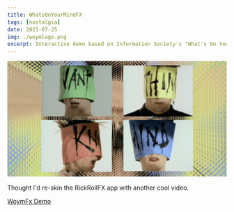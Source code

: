```yaml
---
title: WhatsOnYourMindFX
tags: [nostalgia]
date: 2021-07-25
img: ./woymlogo.png
excerpt: Interactive demo based on Information Society's "What's On Your Mind"
---
```


<img class="aligncenter" src="./woymlogo.png" alt="" />

Thought I'd re-skin the RickRollFX app with another cool video.

[WoymFx Demo](https://woym.surge.sh/)
